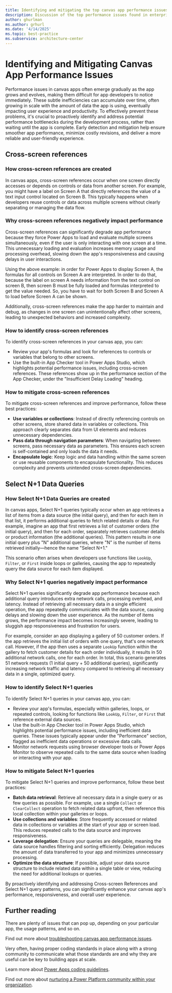 ```yaml
---
title: Identifying and mitigating the top canvas app performance issues 
description: Discussion of the top performance issues found in enterprise canvas apps, how to mitigate them, and when to be proactive about it
author: ghurlman
ms.author: grhurl
ms.date: '4/14/2025'
ms.topic: best-practice
ms.subservice: architecture-center
---
```

# Identifying and Mitigating Canvas App Performance Issues

Performance issues in canvas apps often emerge gradually as the app grows and evolves, making them difficult for app developers to notice immediately. These subtle inefficiencies can accumulate over time, often growing in scale with the amount of data the app is using, eventually impacting user experience and productivity. To effectively prevent these problems, it's crucial to proactively identify and address potential performance bottlenecks during the development process, rather than waiting until the app is complete. Early detection and mitigation help ensure smoother app performance, minimize costly revisions, and deliver a more reliable and user-friendly experience.

## Cross-screen references

### How cross-screen references are created

In canvas apps, cross-screen references occur when one screen directly accesses or depends on controls or data from another screen. For example, you might have a label on Screen A that directly references the value of a text input control located on Screen B. This typically happens when developers reuse controls or data across multiple screens without clearly separating or managing the data flow.

### Why cross-screen references negatively impact performance

Cross-screen references can significantly degrade app performance because they force Power Apps to load and evaluate multiple screens simultaneously, even if the user is only interacting with one screen at a time. This unnecessary loading and evaluation increases memory usage and processing overhead, slowing down the app's responsiveness and causing delays in user interactions.

Using the above example: in order for Power Apps to display Screen A, the formulas for all controls on Screen A are interpreted. In order to do that, because the label on screen A needs information from the text control on screen B, then screen B must be fully loaded and formulas interpreted to get the value needed. So, you have to wait for both Screen B and Screen A to load before Screen A can be shown.

Additionally, cross-screen references make the app harder to maintain and debug, as changes in one screen can unintentionally affect other screens, leading to unexpected behaviors and increased complexity.

### How to identify cross-screen references

To identify cross-screen references in your canvas app, you can:

- Review your app's formulas and look for references to controls or variables that belong to other screens.
- Use the built-in App Checker tool in Power Apps Studio, which highlights potential performance issues, including cross-screen references. These references show up in the performance section of the App Checker, under the "Insufficient Delay Loading" heading.

### How to mitigate cross-screen references

To mitigate cross-screen references and improve performance, follow these best practices:

- **Use variables or collections**: Instead of directly referencing controls on other screens, store shared data in variables or collections. This approach clearly separates data from UI elements and reduces unnecessary dependencies.
- **Pass data through navigation parameters**: When navigating between screens, pass necessary data as parameters. This ensures each screen is self-contained and only loads the data it needs.
- **Encapsulate logic**: Keep logic and data handling within the same screen or use reusable components to encapsulate functionality. This reduces complexity and prevents unintended cross-screen dependencies.

## Select N+1 Data Queries

### How Select N+1 Data Queries are created

In canvas apps, Select N+1 queries typically occur when an app retrieves a list of items from a data source (the initial query), and then for each item in that list, it performs additional queries to fetch related details or data. For example, imagine an app that first retrieves a list of customer orders (the initial query), and then for each order, separately retrieves customer details or product information (the additional queries). This pattern results in one initial query plus "N" additional queries, where "N" is the number of items retrieved initially—hence the name "Select N+1."

This scenario often arises when developers use functions like `LookUp`, `Filter`, or `First` inside loops or galleries, causing the app to repeatedly query the data source for each item displayed.

### Why Select N+1 queries negatively impact performance

Select N+1 queries significantly degrade app performance because each additional query introduces extra network calls, processing overhead, and latency. Instead of retrieving all necessary data in a single efficient operation, the app repeatedly communicates with the data source, causing delays and slowing down the user experience. As the number of items grows, the performance impact becomes increasingly severe, leading to sluggish app responsiveness and frustration for users.

For example, consider an app displaying a gallery of 50 customer orders. If the app retrieves the initial list of orders with one query, that's one network call. However, if the app then uses a separate `LookUp` function within the gallery to fetch customer details for each order individually, it results in 50 additional network calls, one for each order. In total, this scenario generates 51 network requests (1 initial query + 50 additional queries), significantly increasing network traffic and latency compared to retrieving all necessary data in a single, optimized query.

### How to identify Select N+1 queries

To identify Select N+1 queries in your canvas app, you can:

- Review your app's formulas, especially within galleries, loops, or repeated controls, looking for functions like `LookUp`, `Filter`, or `First` that reference external data sources.
- Use the built-in App Checker tool in Power Apps Studio, which highlights potential performance issues, including inefficient data queries. These issues typically appear under the "Performance" section, flagged as inefficient data operations or excessive data calls.
- Monitor network requests using browser developer tools or Power Apps Monitor to observe repeated calls to the same data source when loading or interacting with your app.

### How to mitigate Select N+1 queries

To mitigate Select N+1 queries and improve performance, follow these best practices:

- **Batch data retrieval**: Retrieve all necessary data in a single query or as few queries as possible. For example, use a single `Collect` or `ClearCollect` operation to fetch related data upfront, then reference this local collection within your galleries or loops.
- **Use collections and variables**: Store frequently accessed or related data in collections or variables at the start of your app or screen load. This reduces repeated calls to the data source and improves responsiveness.
- **Leverage delegation**: Ensure your queries are delegable, meaning the data source handles filtering and sorting efficiently. Delegation reduces the amount of data transferred to your app and minimizes unnecessary processing.
- **Optimize the data structure**: If possible, adjust your data source structure to include related data within a single table or view, reducing the need for additional lookups or queries.

By proactively identifying and addressing Cross-screen References and Select N+1 query patterns, you can significantly enhance your canvas app's performance, responsiveness, and overall user experience.

## Further reading

There are plenty of issues that can pop up, depending on your particular app, the usage patterns, and so on.

Find out more about [troubleshooting canvas app performance issues](/troubleshoot/power-platform/power-apps/canvas-app-performance/troubleshoot-perf-table).

Very often, having proper coding standards in place along with a strong community to communicate what those standards are and why they are useful can be key to building apps at scale.

Learn more about [Power Apps coding guidelines](/power-apps/guidance/coding-guidelines/overview).

Find out more about [nurturing a Power Platform community within your organization](/power-platform/guidance/adoption/nurture-best-practices).